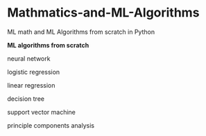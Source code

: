 # Mathmatics-and-ML-Algorithms
ML math and ML Algorithms from scratch in Python




**ML algorithms from scratch**

neural network

logistic regression

linear regression

decision tree

support vector machine

principle components analysis
